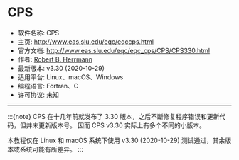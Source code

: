 # CPS

- 软件名称: CPS
- 主页: <http://www.eas.slu.edu/eqc/eqccps.html>
- 官方文档: <http://www.eas.slu.edu/eqc/eqc_cps/CPS/CPS330.html>
- 作者: [Robert B. Herrmann](https://www.slu.edu/arts-and-sciences/earth-atmospheric-sciences/faculty/herrmann-robert.php)
- 最新版本: v3.30 (2020-10-29)
- 适用平台: Linux、macOS、Windows
- 编程语言: Fortran、C
- 许可协议: 未知

---

:::{note}
CPS 在十几年前就发布了 3.30 版本，之后不断修复程序错误和更新代码，但并未更新版本号。
因而 CPS v3.30 实际上有多个不同的小版本。

本教程仅在 Linux 和 macOS 系统下使用 v3.30 (2020-10-29)
测试通过，其余版本或系统可能有所差异。
:::
